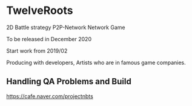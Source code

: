 # TwelveRoots
2D Battle strategy P2P-Network Network Game

To be released in December 2020

Start work from 2019/02

Producing with developers, Artists who are in famous game companies.

## Handling QA Problems and Build
https://cafe.naver.com/projectnbts
